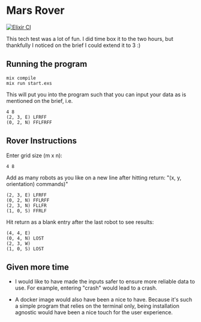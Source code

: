 # Mars Rover

[![Elixir CI](https://github.com/shmink/MarsRover/actions/workflows/elixir.yml/badge.svg)](https://github.com/shmink/MarsRover/actions/workflows/elixir.yml)

This tech test was a lot of fun. I did time box it to the two hours, but thankfully I noticed on the brief I could extend it to 3 :)

## Running the program

```
mix compile
mix run start.exs
```

This will put you into the program such that you can input your data as is mentioned on the brief, i.e.

```
4 8
(2, 3, E) LFRFF
(0, 2, N) FFLFRFF
```

## Rover Instructions

Enter grid size (m x n):

```
4 8
```

Add as many robots as you like on a new line after hitting return:
"(x, y, orientation) commands)"

```
(2, 3, E) LFRFF
(0, 2, N) FFLRFF
(2, 3, N) FLLFR
(1, 0, S) FFRLF
```

Hit return as a blank entry after the last robot to see results:

```
(4, 4, E)
(0, 4, N) LOST
(2, 3, W)
(1, 0, S) LOST
```

## Given more time

- I would like to have made the inputs safer to ensure more reliable data to use. For example, entering "crash" would lead to a crash.

- A docker image would also have been a nice to have. Because it's such a simple program that relies on the terminal only, being installation agnostic would have been a nice touch for the user experience.
